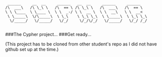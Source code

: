 ```
 ______     __  __     ______   __  __     ______     ______    
/\  ___\   /\ \_\ \   /\  == \ /\ \_\ \   /\  ___\   /\  == \   
\ \ \____  \ \____ \  \ \  _-/ \ \  __ \  \ \  __\   \ \  __<   
 \ \_____\  \/\_____\  \ \_\    \ \_\ \_\  \ \_____\  \ \_\ \_\ 
  \/_____/   \/_____/   \/_/     \/_/\/_/   \/_____/   \/_/ /_/ 
                                                                                                   
```

###The Cypher project... 
###Get ready...





(This project has to be cloned from other student's repo as I did not have github set up at the time.)
